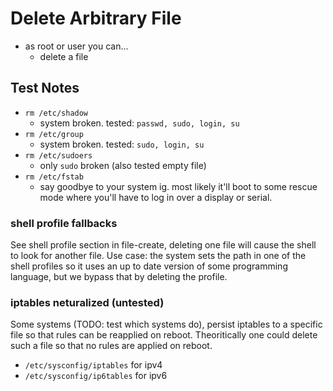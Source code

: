 # Delete Arbitrary File
* as root or user you can...
	* delete a file

## Test Notes
* `rm /etc/shadow`
	* system broken. tested: `passwd, sudo, login, su`
* `rm /etc/group`
	* system broken. tested: `sudo, login, su`
* `rm /etc/sudoers`
	* only `sudo` broken (also tested empty file)
* `rm /etc/fstab`
    * say goodbye to your system ig. most likely it'll boot to some rescue mode where you'll have to log in over a display or serial. 

### shell profile fallbacks
See shell profile section in file-create, deleting one file will cause the shell to look for another file. Use case: the system sets the path in one of the shell profiles so it uses an up to date version of some programming language, but we bypass that by deleting the profile. 

### iptables neturalized (untested)
Some systems (TODO: test which systems do), persist iptables to a specific file so that rules can be reapplied on reboot. Theoritically one could delete such a file so that no rules are applied on reboot. 
* `/etc/sysconfig/iptables` for ipv4
* `/etc/sysconfig/ip6tables` for ipv6